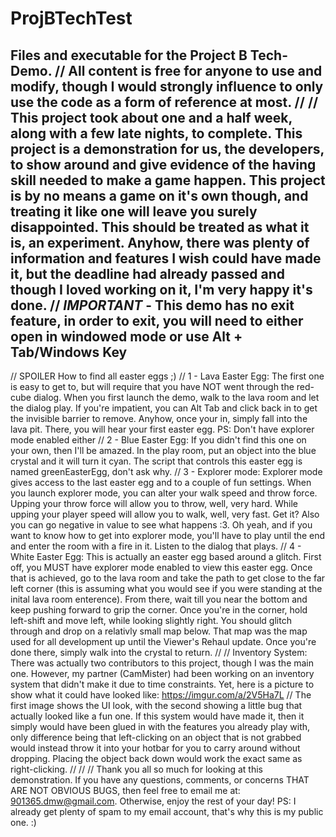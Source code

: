# ProjBTechTest
Files and executable for the Project B Tech-Demo.
//
All content is free for anyone to use and modify, though I would strongly influence to only use the code as a form of reference at most.
//
//
This project took about one and a half week, along with a few late nights, to complete. This project is a demonstration for us, the developers, to show around and give evidence of the having skill needed to make a game happen. This project is by no means a game on it's own though, and treating it like one will leave you surely disappointed. This should be treated as what it is, an experiment. Anyhow, there was plenty of information and features I wish could have made it, but the deadline had already passed and though I loved working on it, I'm very happy it's done.
//
*IMPORTANT* - This demo has no exit feature, in order to exit, you will need to either open in windowed mode or use Alt + Tab/Windows Key
-
//
SPOILER
How to find all easter eggs ;)
//
1 - Lava Easter Egg: The first one is easy to get to, but will require that you have NOT went through the red-cube dialog. When you first launch the demo, walk to the lava room and let the dialog play. If you're impatient, you can Alt Tab and click back in to get the invisible barrier to remove. Anyhow, once your in, simply fall into the lava pit. There, you will hear your first easter egg. PS: Don't have explorer mode enabled either
//
2 - Blue Easter Egg: If you didn't find this one on your own, then I'll be amazed. In the play room, put an object into the blue crystal and it will turn it cyan. The script that controls this easter egg is named greenEasterEgg, don't ask why.
//
3 - Explorer mode: Explorer mode gives access to the last easter egg and to a couple of fun settings. When you launch explorer mode, you can alter your walk speed and throw force. Upping your throw force will allow you to throw, well, very hard. While upping your player speed will allow you to walk, well, very fast. Get it? Also you can go negative in value to see what happens :3. Oh yeah, and if you want to know how to get into explorer mode, you'll have to play until the end and enter the room with a fire in it. Listen to the dialog that plays.
//
4 - White Easter Egg: This is actually an easter egg based around a glitch. First off, you MUST have explorer mode enabled to view this easter egg. Once that is achieved, go to the lava room and take the path to get close to the far left corner (this is assuming what you would see if you were standing at the inital lava room enterence). From there, wait till you near the bottom and keep pushing forward to grip the corner. Once you're in the corner, hold left-shift and move left, while looking slightly right. You should glitch through and drop on a relativly small map below. That map was the map used for all development up until the Viewer's Rehaul update. Once you're done there, simply walk into the crystal to return.
//
//
Inventory System:
There was actually two contributors to this project, though I was the main one. However, my partner (CamMister) had been working on an inventory system that didn't make it due to time constraints. Yet, here is a picture to show what it could have looked like:
https://imgur.com/a/2V5Ha7L
//
The first image shows the UI look, with the second showing a little bug that actually looked like a fun one. If this system would have made it, then it simply would have been glued in with the features you already play with, only difference being that left-clicking on an object that is not grabbed would instead throw it into your hotbar for you to carry around without dropping. Placing the object back down would work the exact same as right-clicking.
//
//
//
Thank you all so much for looking at this demonstration. If you have any questions, comments, or concerns THAT ARE NOT OBVIOUS BUGS, then feel free to email me at: 901365.dmw@gmail.com. Otherwise, enjoy the rest of your day!
PS: I already get plenty of spam to my email account, that's why this is my public one. :)
